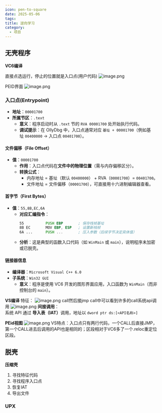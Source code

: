 ```yaml
---
icon: pen-to-square
date: 2025-05-06
tags: 
title: 逆向学习
category:
  - 项目
---
```

## 无壳程序
**VC6编译**

直接点选运行，停止的位置就是入口点(用户代码)
![image.png](https://cdn.jsdelivr.net/gh/fakeppa/blog-img/20250506183141.png)

PEID界面
![image.png](https://cdn.jsdelivr.net/gh/fakeppa/blog-img/20250506185134.png)
###  **入口点**(Entrypoint)
- ​**​地址​**​：`00001700`
- ​**​所属节区​**​：`.text`
    - ​**​意义​**​：程序启动时从 `.text` 节的 `RVA 00001700` 处开始执行代码。
    - ​**​调试提示​**​：在 OllyDbg 中，入口点通常对应 `基址 + 00001700`（例如基址 `00400000` → 入口点 `00401700`）。

#### **​文件偏移（File Offset）​**​

- ​**​值​**​：`00001700`
    - ​**​作用​**​：入口点代码在 ​**​文件中的物理位置​**​（需与内存偏移区分）。
    - ​**​转换公式​**​：
        - 内存地址 = 基址（默认 `00400000`） + RVA（`00001700`）= `00401700`。
        - 文件地址 = 文件偏移（`00001700`），可直接用十六进制编辑器查看。

#### **首字节（First Bytes）​**​
- ​**​值​**​：`55,8B,EC,6A`
    - ​**​对应汇编指令​**​：
        ```asm
        55          PUSH EBP       ; 保存栈帧基址
        8B EC       MOV EBP, ESP   ; 设置新栈帧
        6A ...      PUSH ...       ; 压入参数（后续字节决定具体值）
        ```
    - ​**​分析​**​：这是典型的函数入口代码（如 `WinMain` 或 `main`），说明程序未加密或已脱壳。
#### **链接器信息​**​

- ​**​编译器​**​：`Microsoft Visual C++ 6.0`
- ​**​子系统​**​：`Win32 GUI`
    - ​**​意义​**​：程序是使用 VC6 开发的图形界面应用，入口函数为 `WinMain`（而非控制台的 `main`）。

**VS编译**
特征：
![image.png](https://cdn.jsdelivr.net/gh/fakeppa/blog-img/20250506195926.png)
call然后接jmp
call中可以看到许多的call系统api调用
![image.png](https://cdn.jsdelivr.net/gh/fakeppa/blog-img/20250506214324.png)
​**​间接调用​**​：  
系统 API 通过 ​**​导入表（IAT）​**​ 调用，地址以 `dword ptr ds:[<API名称>]`


**PEid视图**
![image.png](https://cdn.jsdelivr.net/gh/fakeppa/blog-img/20250506200150.png)
VS特点：入口点只有两行代码，一个CALL后直接JMP，第一个CALL进去后调用的API也是相同的；区段相对于VC6多了一个.reloc重定位区段。


## 脱壳
**压缩壳**
1. 寻找特征代码
2. 寻找程序入口点
3. 恢复IAT
4. 导出文件



### UPX
